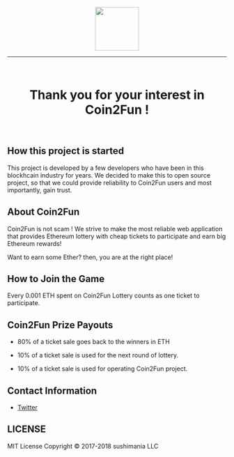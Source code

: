 <p align="center">
  <a href="https://www.coin2fun.com" target="_blank">
    <img src="https://user-images.githubusercontent.com/20435620/37386537-41db3ab4-279c-11e8-9d84-2cca7aa49282.png" height="100"/> 
  </a>
</p>

---

<br>
    <h1 align="center">Thank you for your interest in Coin2Fun !</h1>
<br>


## How this project is started 

This project is developed by a few developers who have been in this blockhcain 
industry for years. We decided to make this to open source project, so that we could provide reliability to Coin2Fun users and most importantly, gain trust.

## About Coin2Fun

Coin2Fun is not scam ! We strive to make the most reliable web application that provides Ethereum lottery with cheap tickets to participate and earn big Ethereum rewards! 

Want to earn some Ether? then, you are at the right place!

## How to Join the Game

Every 0.001 ETH spent on Coin2Fun Lottery counts as one ticket to participate.

## Coin2Fun Prize Payouts

* 80% of a ticket sale goes back to the winners in ETH

* 10% of a ticket sale is used for the next round of lottery.

* 10% of a ticket sale is used for operating Coin2Fun project.

## Contact Information

* [Twitter](https://twitter.com/booyoun)



## LICENSE

MIT License Copyright © 2017-2018 sushimania LLC
